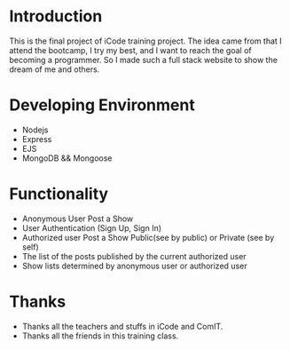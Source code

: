 # Introduction

This is the final project of iCode training project. The idea came from that I attend the bootcamp, I try my best, and I want to reach the goal of becoming a programmer. So I made such a full stack website to show the dream of me and others.

# Developing Environment

- Nodejs
- Express
- EJS
- MongoDB && Mongoose

# Functionality

- Anonymous User Post a Show
- User Authentication (Sign Up, Sign In)
- Authorized user Post a Show Public(see by public) or Private (see by self)
- The list of the posts published by the current authorized user
- Show lists determined by anonymous user or authorized user

# Thanks

- Thanks all the teachers and stuffs in iCode and ComIT.
- Thanks all the friends in this training class.